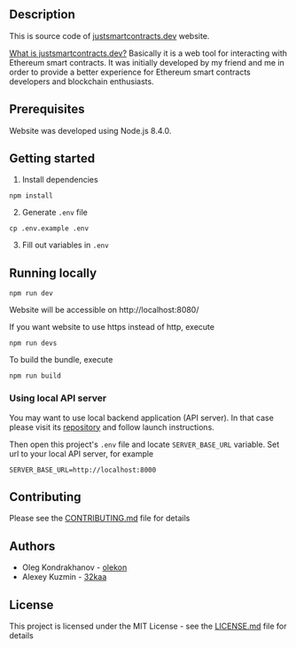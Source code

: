 ## Description

This is source code of [justsmartcontracts.dev](https://justsmartcontracts.dev) website. 

[What is justsmartcontracts.dev?](https://medium.com/coinmonks/introducing-justsmartcontracts-dev-web-tool-for-interacting-with-ethereum-smart-contracts-da9b5dfe563c) Basically it is a web tool for interacting with Ethereum smart contracts. It was initially developed by my friend and me in order to provide a better experience for Ethereum smart contracts developers and blockchain enthusiasts.

## Prerequisites

Website was developed using Node.js 8.4.0.

## Getting started

1. Install dependencies

```
npm install
```

2. Generate `.env` file

```
cp .env.example .env
```

3. Fill out variables in `.env`

## Running locally

```
npm run dev
```

Website will be accessible on http://localhost:8080/

If you want website to use https instead of http, execute

```
npm run devs
```

To build the bundle, execute

```
npm run build
```

### Using local API server

You may want to use local backend application (API server). In that case please visit its [repository](https://github.com/olekon/justsmartcontracts-api) and follow launch instructions. 

Then open this project's `.env` file and locate `SERVER_BASE_URL` variable. Set url to your local API server, for example

```
SERVER_BASE_URL=http://localhost:8000
```

## Contributing

Please see the [CONTRIBUTING.md](./CONTRIBUTING.md) file for details

## Authors
* Oleg Kondrakhanov - [olekon](https://github.com/olekon)
* Alexey Kuzmin - [32kaa](https://github.com/32kaa)

## License

This project is licensed under the MIT License - see the [LICENSE.md](./LICENSE.md) file for details
